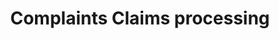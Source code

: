 ---
title: Complaints Claims processing
longTitle: 'Complaints, Claims processing'
tags:
- gccommon
relatedTerm:
- "[[Claims]]"
---